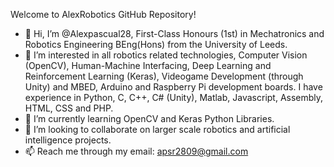 Welcome to AlexRobotics GitHub Repository!

- 👋 Hi, I’m @Alexpascual28, First-Class Honours (1st) in Mechatronics and Robotics Engineering BEng(Hons) from the University of Leeds.
- 👀 I’m interested in all robotics related technologies, Computer Vision (OpenCV), Human-Machine Interfacing, Deep Learning and Reinforcement Learning (Keras), Videogame Development (through Unity) and MBED, Arduino and Raspberry Pi development boards.
  I have experience in Python, C, C++, C# (Unity), Matlab, Javascript, Assembly, HTML, CSS and PHP.
- 🌱 I’m currently learning OpenCV and Keras Python Libraries.
- 💞️ I’m looking to collaborate on larger scale robotics and artificial intelligence projects.
- 📫 Reach me through my email: apsr2809@gmail.com

<!---
Alexpascual28/Alexpascual28 is a ✨ special ✨ repository because its `README.md` (this file) appears on your GitHub profile.
You can click the Preview link to take a look at your changes.
--->

